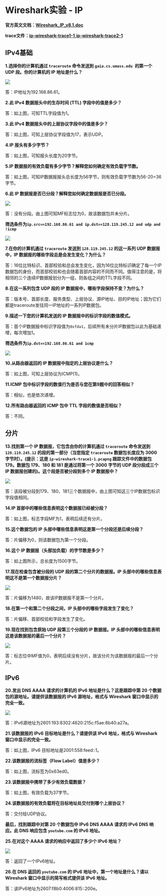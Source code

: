 # Wireshark实验 - IP

**官方英文文档：[Wireshark_IP_v8.1.doc](https://www-net.cs.umass.edu/wireshark-labs/Wireshark_IP_v8.1.doc)**

**trace文件：[ip-wireshark-trace1-1](http://gaia.cs.umass.edu/wireshark-labs/wireshark-traces-8.1.zip),[ip-wireshark-trace2-1](http://gaia.cs.umass.edu/wireshark-labs/wireshark-traces-8.1.zip)**

## IPv4基础

**1.选择你的计算机通过 `traceroute` 命令发送到 `gaia.cs.umass.edu `的第一个 UDP 段。你的计算机的 IP 地址是什么？**

<img src=".\Figure\IP-1.png" />

答：IP地址为192.168.86.61。

**2.此 IPv4 数据报头中的生存时间 (TTL) 字段中的值是多少？**

答：如上图，可知TTL字段值为1。

**3.此 IPv4 数据报头中的上层协议字段中的值是多少？**

答：如上图，可知上层协议字段值为17，表示UDP。

**4.IP 报头有多少字节？**

答：如上图，可知报头长度为20字节。

**5.IP 数据报的有效负载有多少字节？解释您如何确定有效负载字节数。**

答：如上图，可知IP数据报报头总长度为56字节，则有效负载字节数为56-20=36字节。

**6.此 IP 数据报是否已分段？解释您如何确定数据报是否已分段。**

<img src=".\Figure\IP-2.png" />

答：没有分段。由上图可知MF标志位为0，故该数据包并未分片。



**筛选条件为`ip.src==192.168.86.61 and ip.dst==128.119.245.12 and udp and !icmp`**

<img src=".\Figure\IP-3.png" />

**7.在你的计算机通过 `traceroute` 发送到 `128.119.245.12` 的这一系列 UDP 数据报中，IP 数据报的哪些字段总是会发生变化？为什么？**

答：16位比特标识、首部校验和总会发生变化，因为16位比特标识确定了每一个IP数据包的身份，而首部校验和也会随着首部内容的不同而不同。值得注意的是，将相邻的三个连续IP数据报划分为一组，则各组之间的TTL字段不同。

**8.在这一系列包含 UDP 段的 IP 数据报中，哪些字段保持不变？为什么？**

答：版本号、首部长度、服务类型、上层协议、源IP地址、目的IP地址；因为它们都是traceroute发往同一IP地址的一系列IP数据包。

**9.描述一下您的计算机发送的 IP 数据报中的标识字段的数值模式。**

答：首个IP数据报中标识字段值为`0xfda1`，后续所有未分片IP数据包以此为基础递增，每次增加1。



**筛选条件为`ip.dst==192.168.86.61 and icmp`**

<img src=".\Figure\IP-4.png" />

**10.从路由器返回的 IP 数据报中指定的上层协议是什么？**

答：如上图，可知上层协议为ICMP(1)。

**11.ICMP 包中标识字段的数值行为是否与您在第9题中的回答相似？**

答：相似，也是依次递增。

**12.所有路由器返回的 ICMP 包中 TTL 字段的数值是否相似？**

答：不同。

## 分片

**13.找到第一个 IP 数据报，它包含由你的计算机通过 `traceroute` 命令发送到 `128.119.245.12` 的段的第一部分（当您指定 `traceroute` 数据包长度应为 3000 字节时）。(提示：这是 `ip-wireshark-trace1-1.pcapng` 跟踪文件中的数据包 179。数据包 179、180 和 181 是通过将第一个 3000 字节的 UDP 段分段成三个 IP 数据报创建的)。这个段是否被分段到多个 IP 数据报中？**

<img src=".\Figure\IP-5.png" />

答：该段被分段到179、180、181三个数据报中，由上图可知这三个IP数据包标识字段值相同。

**14.IP 首部中的哪些信息表明这个数据报已经被分段？**

答：如上图，标志字段MF为1，表明后续还有分片。

**15.这个数据包的 IP 头部中哪些信息表明这是第一个分段还是后续分段？**

答：片偏移为0，则该数据包为第一个分段。

**16.这个 IP 数据报（头部加负载）的字节数是多少？**

答：如上图所示，总长度为1500字节。

**17.现在检查包含被分段的 UDP 段的第二个分片的数据报。IP 头部中的哪些信息表明这不是第一个数据报分片？**

<img src=".\Figure\IP-6.png" />

答：片偏移为1480，故该IP数据报不是第一个分片。

**18.在第一个和第二个分段之间，IP 头部中的哪些字段发生了变化？**

答：片偏移、首部校验和字段发生了变化。

**19.现在找到包含原始 UDP 段第三个分段的 IP 数据报。IP 头部中的哪些信息表明这是该数据报的最后一个分片？**

<img src=".\Figure\IP-7.png" />

答：标志位中MF值为0，表明后续没有分片，故该分片为该数据报的最后一个分片。

## IPv6

**20.发出 DNS AAAA 请求的计算机的 IPv6 地址是什么？这是跟踪中第 20 个数据包的源地址。请提供该数据报的 IPv6 源地址，格式与 Wireshark 窗口中显示的完全一致。**

<img src=".\Figure\IP-8.png" />

答：IPv6源地址为2601:193:8302:4620:215c:f5ae:8b40:a27a。

**21.该数据报的 IPv6 目标地址是什么？请提供该 IPv6 地址，格式与 Wireshark 窗口中显示的完全一致。**

答：如上图，IPv6 目标地址是2001:558:feed::1。

**22.该数据报的流标签（Flow Label）值是多少？**

答：如上图，流标签为0x63ed0。

**23.该数据报中携带了多少有效负载数据？**

答：如上图，有效负载为37字节。

**24.该数据报的有效负载将在目标地址处交付到哪个上层协议？**

答：交付给UDP协议。



**最后，找到跟踪中对第 20 个数据包中 IPv6 DNS AAAA 请求的 IPv6 DNS 响应。此 DNS 响应包含 `youtube.com` 的 IPv6 地址。**

**25.在对这个 AAAA 请求的响应中返回了多少个 IPv6 地址？**

<img src=".\Figure\IP-9.png" />

答：返回了一个IPv6地址。

**26.在 DNS 返回的 `youtube.com` 的 IPv6 地址中，第一个地址是什么？请以 Wireshark 窗口中显示的简写格式提供该 IPv6 地址。**

答：该IPv6地址为2607:f8b0:4006:815::200e。